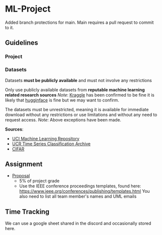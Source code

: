 # ML-Project
Added branch protections for main. Main requires a pull request to commit to it.

## Guidelines
### Project

### Datasets
Datasets **must be publicly available** and must not involve any restrictions


Only use publicly available datasets from **reputable machine learning related research sources**
*Note*: [Kraggle](https://www.kaggle.com/) has been confirmed to be fine it is likely that [hugginface](https://huggingface.co/) is fine but we may want to confirm.  


The datasets must be unrestricted, meaning it is available for immediate download without any restrictions or use limitations and without any need to request access.
*Note*: Above exceptions have been made.  

**Sources**:
* [UCI Machine Learning Repository](https://archive.ics.uci.edu/)
* [UCR Time Series Classification Archive](https://www.cs.ucr.edu/~eamonn/time_series_data/)
* [CIFAR](https://www.cs.toronto.edu/~kriz/cifar.html)

## Assignment  
* [Proposal](./Proposal/README.md)
    * 5% of project grade
    * Use the IEEE conference proceedings templates, found here: https://www.ieee.org/conferences/publishing/templates.html You also need to list all team member's names and UML emails

## Time Tracking 
We can use a google sheet shared in the discord and occasionally stored here.